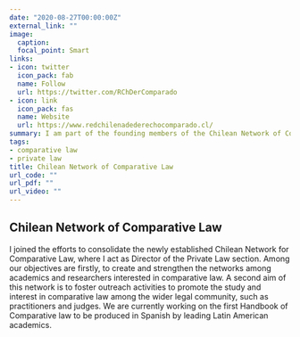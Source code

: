 ```yaml
---
date: "2020-08-27T00:00:00Z"
external_link: ""
image:
  caption: 
  focal_point: Smart
links:
- icon: twitter
  icon_pack: fab
  name: Follow
  url: https://twitter.com/RChDerComparado
- icon: link
  icon_pack: fas
  name: Website
  url: https://www.redchilenadederechocomparado.cl/
summary: I am part of the founding members of the Chilean Network of Comparative Law, acting as Director of the Private law section.
tags:
- comparative law
- private law
title: Chilean Network of Comparative Law
url_code: ""
url_pdf: ""
url_video: ""
---
```

## Chilean Network of Comparative Law


I joined the efforts to consolidate the newly established Chilean Network for Comparative Law, where I act as Director of the Private Law section. Among our objectives are firstly, to create and strengthen the networks among academics and researchers interested in comparative law. A second aim of this network is to foster outreach activities to promote the study and interest in comparative law among the wider legal community, such as practitioners and judges. We are currently working on the first Handbook of Comparative law to be produced in Spanish by leading Latin American academics. 



